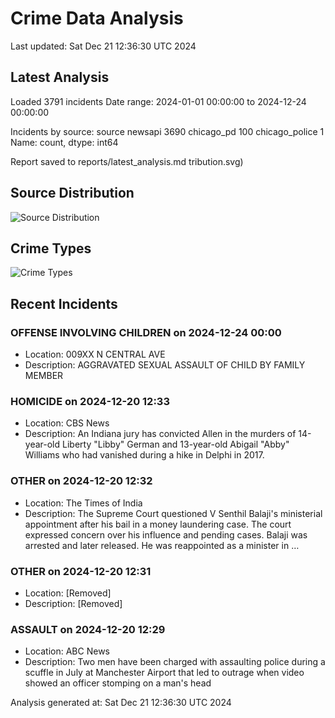 # Crime Data Analysis
Last updated: Sat Dec 21 12:36:30 UTC 2024

## Latest Analysis

Loaded 3791 incidents
Date range: 2024-01-01 00:00:00 to 2024-12-24 00:00:00

Incidents by source:
source
newsapi           3690
chicago_pd         100
chicago_police       1
Name: count, dtype: int64

Report saved to reports/latest_analysis.md
tribution.svg)

## Source Distribution
![Source Distribution](images/source_distribution.svg)

## Crime Types
![Crime Types](images/crime_types.svg)

## Recent Incidents

### OFFENSE INVOLVING CHILDREN on 2024-12-24 00:00
- Location: 009XX N CENTRAL AVE
- Description: AGGRAVATED SEXUAL ASSAULT OF CHILD BY FAMILY MEMBER


### HOMICIDE on 2024-12-20 12:33
- Location: CBS News
- Description: An Indiana jury has convicted Allen​ in the murders of 14-year-old Liberty "Libby" German and 13-year-old Abigail "Abby" Williams who had vanished during a hike in Delphi in 2017.


### OTHER on 2024-12-20 12:32
- Location: The Times of India
- Description: The Supreme Court questioned V Senthil Balaji's ministerial appointment after his bail in a money laundering case.  The court expressed concern over his influence and pending cases.  Balaji was arrested and later released. He was reappointed as a minister in …


### OTHER on 2024-12-20 12:31
- Location: [Removed]
- Description: [Removed]


### ASSAULT on 2024-12-20 12:29
- Location: ABC News
- Description: Two men have been charged with assaulting police during a scuffle in July at Manchester Airport that led to outrage when video showed an officer stomping on a man's head

Analysis generated at: Sat Dec 21 12:36:30 UTC 2024
